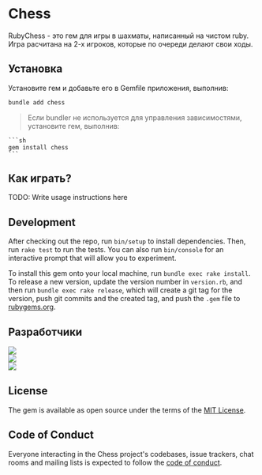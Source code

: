 # Chess

RubyChess - это гем для игры в шахматы, написанный на чистом ruby. Игра расчитана на 2-х игроков, которые по очереди делают свои ходы.

## Установка

Установите гем и добавьте его в Gemfile приложения, выполнив:

```sh
bundle add chess
```
    
>Если bundler не используется для управления зависимостями, установите гем, выполнив:

    ```sh
    gem install chess
    ```

## Как играть?

TODO: Write usage instructions here

## Development

After checking out the repo, run `bin/setup` to install dependencies. Then, run `rake test` to run the tests. You can also run `bin/console` for an interactive prompt that will allow you to experiment.

To install this gem onto your local machine, run `bundle exec rake install`. To release a new version, update the version number in `version.rb`, and then run `bundle exec rake release`, which will create a git tag for the version, push git commits and the created tag, and push the `.gem` file to [rubygems.org](https://rubygems.org).

## Разработчики

![](https://img.shields.io/badge/3.10-%D0%A8%D0%B2%D0%B5%D1%86%20%D0%94%D0%BC%D0%B8%D1%82%D1%80%D0%B8%D0%B9-critical)<br>
![](https://img.shields.io/badge/3.10-%D0%A8%D0%B0%D1%88%D1%83%D1%80%D0%B8%D0%BD%20%D0%95%D0%B3%D0%BE%D1%80-critical)<br>
![](https://img.shields.io/badge/3.10-%D0%9C%D0%B0%D1%80%D1%87%D0%B5%D0%BD%D0%BA%D0%BE%20%D0%9A%D0%BE%D0%BD%D1%81%D1%82%D0%B0%D0%BD%D1%82%D0%B8%D0%BD-critical)<br>

## License

The gem is available as open source under the terms of the [MIT License](https://opensource.org/licenses/MIT).

## Code of Conduct

Everyone interacting in the Chess project's codebases, issue trackers, chat rooms and mailing lists is expected to follow the [code of conduct](https://github.com/[USERNAME]/chess/blob/master/CODE_OF_CONDUCT.md).
